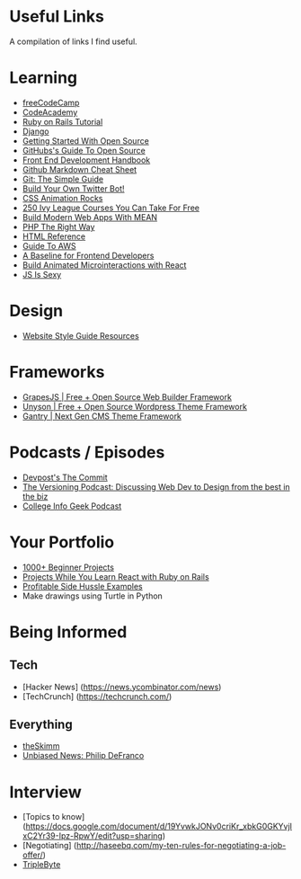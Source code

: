 # Useful Links

A compilation of links I find useful.


# Learning 
+ [freeCodeCamp](https://www.freecodecamp.com/)
+ [CodeAcademy](https://www.codecademy.com/)
+ [Ruby on Rails Tutorial](https://docs.google.com/document/d/19YvwkJONv0criKr_xbkG0GKYvjIxC2Yr39-Ipz-RpwY/edit?usp=sharing)
+ [Django](https://tutorial.djangogirls.org/en/index.html)
+ [Getting Started With Open Source](https://www.hackerearth.com/getstarted-opensource/)
+ [GitHubs's Guide To Open Source](https://opensource.guide/)
+ [Front End Development Handbook](https://www.gitbook.com/book/frontendmasters/front-end-handbook-2017/details)
+ [Github Markdown Cheat Sheet](https://github.com/adam-p/markdown-here/wiki/Markdown-Cheatsheet)
+ [Git: The Simple Guide](http://rogerdudler.github.io/git-guide/)
+ [Build Your Own Twitter Bot!](https://medium.freecodecamp.com/easily-set-up-your-own-twitter-bot-4aeed5e61f7f#.jc0sor19b)
+ [CSS Animation Rocks](https://cssanimation.rocks/)
+ [250 Ivy League Courses You Can Take For Free](https://medium.freecodecamp.com/ivy-league-free-online-courses-a0d7ae675869#.y04d6w19a)
+ [Build Modern Web Apps With MEAN](https://thinkster.io/tutorials/mean-stack)
+ [PHP The Right Way](http://www.phptherightway.com/)
+ [HTML Reference](http://htmlreference.io/)
+ [Guide To AWS](https://github.com/open-guides/og-aws)
+ [A Baseline for Frontend Developers](http://rmurphey.com/blog/2012/04/12/a-baseline-for-front-end-developers)
+ [Build Animated Microinteractions with React](https://medium.freecodecamp.com/how-to-build-animated-microinteractions-in-react-aab1cb9fe7c8#.5yxnmofwa)
+ [JS Is Sexy](http://javascriptissexy.com/archives/)

# Design
+ [Website Style Guide Resources](http://styleguides.io/)

# Frameworks
+ [GrapesJS | Free + Open Source Web Builder Framework](http://grapesjs.com)
+ [Unyson | Free + Open Source Wordpress Theme Framework](http://unyson.io/)
+ [Gantry | Next Gen CMS Theme Framework](http://gantry.org/)

# Podcasts / Episodes
+ [Devpost's The Commit](https://devpost.com/thecommit)
+ [The Versioning Podcast: Discussing Web Dev to Design from the best in the biz](https://www.sitepoint.com/versioning-show/?utm_medium=email&utm_campaign=Welcome%20Email&utm_content=Welcome%20Email+&utm_source=CampaignMonitor%20SitePoint&utm_term=WATCH%20THE%20PODCAST)
+ [College Info Geek Podcast](https://collegeinfogeek.com/cast/)

# Your Portfolio 
 + [1000+ Beginner Projects](https://www.reddit.com/r/learnprogramming/comments/2a9ygh/1000_beginner_programming_projects_xpost/)
 + [Projects While You Learn React with Ruby on Rails](https://medium.freecodecamp.com/every-time-you-build-a-to-do-list-app-a-puppy-dies-505b54637a5d#.agxj53dxq)
 + [Profitable Side Hussle Examples](https://www.indiehackers.com/businesses)
 + Make drawings using Turtle in Python


# Being Informed
## Tech
+ [Hacker News] (https://news.ycombinator.com/news)
+ [TechCrunch] (https://techcrunch.com/)

## Everything
+ [theSkimm](http://www.theskimm.com/?r=ed44005a)
+ [Unbiased News: Philip DeFranco](https://www.youtube.com/channel/UClFSU9_bUb4Rc6OYfTt5SPw)


# Interview
+ [Topics to know] (https://docs.google.com/document/d/19YvwkJONv0criKr_xbkG0GKYvjIxC2Yr39-Ipz-RpwY/edit?usp=sharing)
+ [Negotiating] (http://haseebq.com/my-ten-rules-for-negotiating-a-job-offer/)
+ [TripleByte](https://triplebyte.com/)
